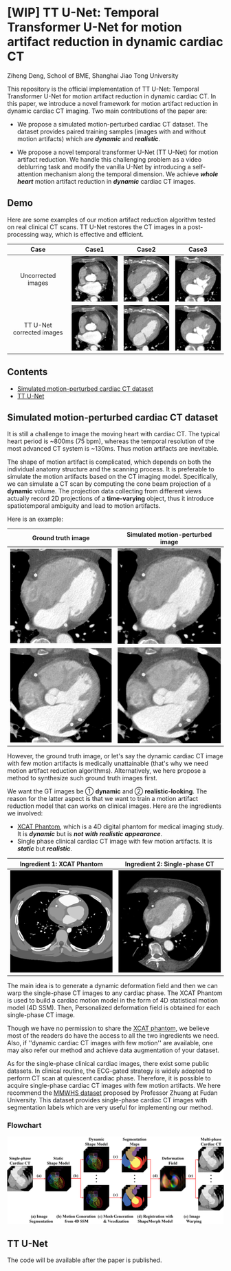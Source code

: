 # [WIP] TT U-Net: Temporal Transformer U-Net for motion artifact reduction in dynamic cardiac CT

Ziheng Deng, School of BME, Shanghai Jiao Tong University

This repository is the official implementation of TT U-Net: Temporal Transformer U-Net for motion artifact reduction in dynamic cardiac CT. In this paper, we introduce a novel framework for motion artifact reduction in dynamic cardiac CT imaging. Two main contributions of the paper are:

* We propose a simulated motion-perturbed cardiac CT dataset. The dataset provides paired training samples (images with and without motion artifacts) which are __*dynamic*__ and __*realistic*__.

* We propose a novel temporal transformer U-Net (TT U-Net) for motion artifact reduction. We handle this challenging problem as a video deblurring task and modify the vanilla U-Net by introducing a self-attention mechanism along the temporal dimension. We achieve __*whole heart*__ motion artifact reduction in __*dynamic*__ cardiac CT images.

## Demo

Here are some examples of our motion artifact reduction algorithm tested on real clinical CT scans. TT U-Net restores the CT images in a post-processing way, which is effective and efficient.

|           Case            |                  Case1                   |                  Case2                   |                   Case3                   |
| :-----------------------: | :--------------------------------------: | :--------------------------------------: | :---------------------------------------: |
|    Uncorrected images     | <img width="180" src="gif/7_40_fdk.gif"> | <img width="180" src="gif/9_60_fdk.gif"> | <img width="180" src="gif/10_60_fdk.gif"> |
| TT U-Net corrected images |  <img width="180" src="gif/7_40_1.gif">  |  <img width="180" src="gif/9_60_1.gif">  |  <img width="180" src="gif/10_60_1.gif">  |



## Contents

* [Simulated motion-perturbed cardiac CT dataset](#Simulated)
* [TT U-Net](#TT)



## Simulated motion-perturbed cardiac CT dataset

<a id="Simulated"></a>

It is still a challenge to image the moving heart with cardiac CT. The typical heart period is ~800ms (75 bpm), whereas the temporal resolution of the most advanced CT system is ~130ms. Thus motion artifacts are inevitable. 

The shape of motion artifact is complicated, which depends on both the individual anatomy structure and the scanning process. It is preferable to simulate the motion artifacts based on the CT imaging model. Specifically, we can simulate a CT scan by computing the cone beam projection of a __dynamic__ volume. The projection data collecting from different views actually record 2D projections of a __time-varying__ object, thus it introduce spatiotemporal ambiguity and lead to motion artifacts.

Here is an example:

|            Ground truth image            |     Simulated motion-perturbed image      |
| :--------------------------------------: | :---------------------------------------: |
| <img width="240" src="gif/50_gt_50.gif"> | <img width="240" src="gif/50_fdk_50.gif"> |
| <img width="240" src="gif/50_gt_70.gif"> | <img width="240" src="gif/50_fdk_70.gif"> |

However, the ground truth image, or let's say the dynamic cardiac CT image with few motion artifacts is medically unattainable (that's why we need motion artifact reduction algorithms). Alternatively, we here propose a method to synthesize such ground truth images first.

We want the GT images be ① __dynamic__ and ② __realistic-looking__. The reason for the latter aspect is that we want to train a motion artifact reduction model that can works on clinical images. Here are the ingredients we involved:

* [XCAT Phantom](https://aapm.onlinelibrary.wiley.com/doi/abs/10.1118/1.3480985), which is a 4D digital phantom for medical imaging study. It is __*dynamic*__ but is __*not*__ __*with*__ __*realistic*__ __*appearance*__. 
* Single phase clinical cardiac CT image with few motion artifacts. It is __*static*__ but __*realistic*__.

|       Ingredient 1: XCAT Phantom        |          Ingredient 2: Single-phase CT           |
| :-------------------------------------: | :----------------------------------------------: |
| <img width="240" src="gif/xcatgif.gif"> | <img width="240" src="gif/singlephaseimage.png"> |

The main idea is to generate a dynamic deformation field and then we can warp the single-phase CT images to any cardiac phase. The XCAT Phantom is used to build a cardiac motion model in the form of 4D statistical motion model (4D SSM). Then, Personalized deformation field is obtained for each single-phase CT image.

Though we have no permission to share the [XCAT phantom](https://aapm.onlinelibrary.wiley.com/doi/abs/10.1118/1.3480985), we believe most of the readers do have the access to all the two ingredients we need. Also, if ''dynamic cardiac CT images with few motion'' are available, one may also refer our method and achieve data augmentation of your dataset. 

As for the single-phase clinical cardiac images, there exist some public datasets. In clinical routine, the ECG-gated strategy is widely adopted to perform CT scan at quiescent cardiac phase. Therefore, it is possible to acquire single-phase cardiac CT images with few motion artifacts. We here recommend the [MMWHS dataset](http://www.sdspeople.fudan.edu.cn/zhuangxiahai/0/mmwhs/) proposed by Professor Zhuang at Fudan University. This dataset provides single-phase cardiac CT images with segmentation labels which are very useful for implementing our method.



### Flowchart

<img width="600" src="gif/figimagesynflowchart.png">







## TT U-Net

<a id="TT"></a>

The code will be available after the paper is published.





